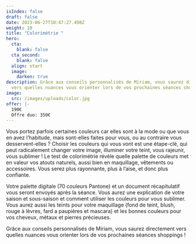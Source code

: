 ```yaml
---
isIndex: false
draft: false
date: 2023-06-27T10:47:27.498Z
weight: 10
title: "Colorimétrie "
hero:
  cta:
    blank: false
  cta_second:
    blank: false
  align: start
  image:
    darken: true
description: Grâce aux conseils personnalisés de Miriam, vous saurez directement
  vers quelles nuances vous orienter lors de vos prochaines séances shoppings !
image:
  src: /images/uploads/color.jpg
offer: |-
  190€
  Offre duo: 350€
---
```

Vous portez parfois certaines couleurs car elles sont à la mode ou que vous en avez l’habitude, mais sont-elles faites pour vous, ou au contraire vous desservent-elles ? Choisir les couleurs qui vous vont est une étape-clé, qui peut radicalement changer votre image, illuminer votre teint, vous rajeunir, vous sublimer ! Le test de colorimétrie révèle quelle palette de couleurs met en valeur vos atouts naturels, aussi bien en maquillage, vêtements ou accessoires. Vous serez plus rayonnante, plus à l’aise, et donc plus confiante.



Votre palette digitale (70 couleurs Pantone) et un document récapitulatif vous seront envoyés après la séance. Vous aurez une explication de votre saison et sous-saison et comment utiliser les couleurs pour vous sublimer. Vous aurez aussi les teints pour votre maquillage (fond de teint, blush, rouge à lèvres, fard a paupières et mascara) et les bonnes couleurs pour vos cheveux, métaux et pierres précieuses. 



Grâce aux conseils personnalisés de Miriam, vous saurez directement vers quelles nuances vous orienter lors de vos prochaines séances shoppings !

